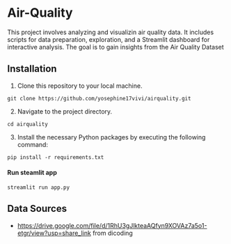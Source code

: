 # Air-Quality
This project involves analyzing and visualizin air quality data. It includes scripts for data preparation, exploration, and a Streamlit dashboard for interactive analysis. The goal is to gain insights from the Air Quality Dataset

## Installation
1. Clone this repository to your local machine.
```
git clone https://github.com/yosephine17vivi/airquality.git
```

2. Navigate to the project directory.
```
cd airquality
```
   
3. Install the necessary Python packages by executing the following command:
```
pip install -r requirements.txt
```
#### Run steamlit app
```
streamlit run app.py
```

## Data Sources 
- https://drive.google.com/file/d/1RhU3gJlkteaAQfyn9XOVAz7a5o1-etgr/view?usp=share_link from dicoding
